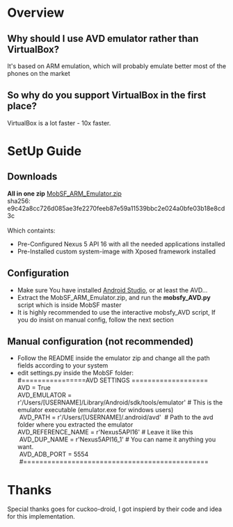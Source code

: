 # Overview
##  Why should I use AVD emulator rather than VirtualBox?
It's based on ARM emulation, which will probably emulate better most of the phones on the market

## So why do you support VirtualBox in the first place?
VirtualBox is a lot faster - 10x faster.

# SetUp Guide
## Downloads

**All in one zip** 
[MobSF_ARM_Emulator.zip](https://drive.google.com/file/d/0B3dV7lb-ZICdM2VXSjFmbzZjbG8/view?usp=sharing) <br/>
sha256: e9c42a8cc726d085ae3fe2270feeb87e59a11539bbc2e024a0bfe03b18e8cd3c <br/><br/>
Which containts:
* Pre-Configured Nexus 5 API 16 with all the needed applications installed
* Pre-Installed custom system-image with Xposed framework installed
## Configuration
* Make sure You have installed [Android Studio](https://developer.android.com/studio/index.html?gclid=Cj0KEQjw2LjGBRDYm9jj5JSxiJcBEiQAwKWACwGMJB0-q0LTld7wTnK7-xacJXRyfEePUtF3BXs3IC8aAk4v8P8HAQ), or at least the AVD... <br/> 
* Extract the MobSF_ARM_Emulator.zip, and run the <b>mobsfy_AVD.py</b> script which is inside MobSF master
* It is highly recommended to use the interactive mobsfy_AVD script, If you do insist on manual config, follow the next section
## Manual configuration (not recommended)
*  Follow the README inside the emulator zip and change all the path fields according to your system
* edit settings.py inside the MobSF folder: <br />
#================AVD SETTINGS ===================  <br />
AVD = True  <br />
AVD_EMULATOR = r'/Users/[USERNAME]/Library/Android/sdk/tools/emulator' # This is the emulator executable (emulator.exe for windows users) <br />
 AVD_PATH = r'/Users/[USERNAME]/.android/avd'  # Path to the avd folder where you extracted the emulator <br /> AVD_REFERENCE_NAME = r'Nexus5API16' # Leave it like this <br />
 AVD_DUP_NAME = r'Nexus5API16_1' # You can name it anything you want. <br />
 AVD_ADB_PORT = 5554<br />
 #============================================== <br />
# Thanks
Special thanks goes for cuckoo-droid, I got inspierd by their code and idea for this implementation.
